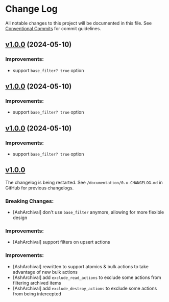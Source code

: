 # Change Log

All notable changes to this project will be documented in this file.
See [Conventional Commits](Https://conventionalcommits.org) for commit guidelines.

<!-- changelog -->

## [v1.0.0](https://github.com/ash-project/ash_archival/compare/v1.0.0...v1.0.0) (2024-05-10)




### Improvements:

* support `base_filter? true` option

## [v1.0.0](https://github.com/ash-project/ash_archival/compare/v1.0.0...v1.0.0) (2024-05-10)




### Improvements:

* support `base_filter? true` option

## [v1.0.0](https://github.com/ash-project/ash_archival/compare/v1.0.0-rc.1...v1.0.0) (2024-05-10)




### Improvements:

* support `base_filter? true` option

## [v1.0.0](https://github.com/ash-project/ash_archival/compare/v1.0.0-rc.0...v0.1.5)

The changelog is being restarted. See `/documentation/0.x-CHANGELOG.md` in GitHub for previous changelogs.

### Breaking Changes:

- [AshArchival] don't use `base_filter` anymore, allowing for more flexible design

### Improvements:

- [AshArchival] support filters on upsert actions

### Improvements:

- [AshArchival] rewritten to support atomics & bulk actions to take advantage of new bulk actions
- [AshArchival] add `exclude_read_actions` to exclude some actions from filtering archived items
- [AshArchival] add `exclude_destroy_actions` to exclude some actions from being intercepted
